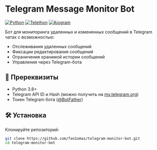 # Telegram Message Monitor Bot

[![Python](https://img.shields.io/badge/Python-3.8+-blue.svg)](https://python.org)
[![Telethon](https://img.shields.io/badge/Telethon-1.25+-green.svg)](https://docs.telethon.dev)
[![Aiogram](https://img.shields.io/badge/Aiogram-2.23+-yellowgreen.svg)](https://docs.aiogram.dev)

Бот для мониторинга удаленных и измененных сообщений в Telegram чатах с возможностью:
- Отслеживания удаленных сообщений
- Фиксации редактирования сообщений
- Ограничения хранимой истории сообщений
- Управления через Telegram-бота

## 📌 Пререквизиты

- Python 3.8+
- Telegram API ID и Hash (можно получить на [my.telegram.org](https://my.telegram.org))
- Токен Telegram бота ([@BotFather](https://t.me/BotFather))

## 🛠 Установка

Клонируйте репозиторий:
```bash
git clone https://github.com/fan1omas/telegram-monitor-bot.git
cd telegram-monitor-bot
```

